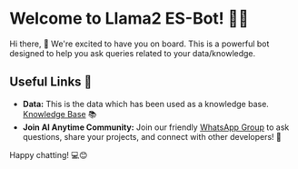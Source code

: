 # Welcome to Llama2 ES-Bot! 🚀🤖

Hi there, 👋 We're excited to have you on board. This is a powerful bot designed to help you ask queries related to your data/knowledge.

## Useful Links 🔗

- **Data:** This is the data which has been used as a knowledge base. [Knowledge Base](https://docs.chainlit.io) 📚
- **Join AI Anytime Community:** Join our friendly [WhatsApp Group](https://discord.gg/ZThrUxbAYw) to ask questions, share your projects, and connect with other developers! 💬

Happy chatting! 💻😊